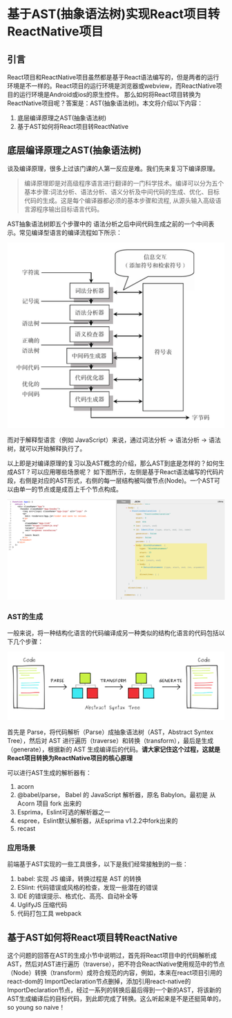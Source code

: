 # 基于AST(抽象语法树)实现React项目转ReactNative项目
## 引言
React项目和ReactNative项目虽然都是基于React语法编写的，但是两者的运行环境是不一样的。React项目的运行环境是浏览器或webview，而ReactNative项目的运行环境是Android或ios的原生控件。
那么如何将React项目转换为ReactNative项目呢？答案是：AST(抽象语法树)。本文将介绍以下内容：
1. 底层编译原理之AST(抽象语法树)
2. 基于AST如何将React项目转ReactNative
## 底层编译原理之AST(抽象语法树)
谈及编译原理，很多上过该门课的人第一反应是难。我们先来复习下编译原理。
> 编译原理即是对高级程序语言进行翻译的一门科学技术。编译可以分为五个基本步骤:词法分析、语法分析、语义分析及中间代码的生成、优化、目标代码的生成。这是每个编译器都必须的基本步骤和流程, 从源头输入高级语言源程序输出目标语言代码。

AST抽象语法树即五个步骤中的 语法分析之后中间代码生成之前的一个中间表示。常见编译型语言的编译流程如下所示：

![编译流程](https://github.com/cleverpp/FromZeroToExpert/blob/master/advanced/assets/common-lang-compile.png)

而对于解释型语言（例如 JavaScript）来说，通过词法分析 -> 语法分析 -> 语法树，就可以开始解释执行了。

以上即是对编译原理的复习以及AST概念的介绍，那么AST到底是怎样的？如何生成AST？可以应用哪些场景呢？ 如下图所示，左侧是基于React语法编写的代码片段，右侧是对应的AST形式，右侧的每一层结构被叫做节点(Node)。一个AST可以由单一的节点或是成百上千个节点构成。

![AST形式](https://github.com/cleverpp/FromZeroToExpert/blob/master/advanced/assets/ast.png)

### AST的生成
一般来说，将一种结构化语言的代码编译成另一种类似的结构化语言的代码包括以下几个步骤：

![AST生成与转换](https://github.com/cleverpp/FromZeroToExpert/blob/master/advanced/assets/parse-transform-generate.png)

首先是 Parse，将代码解析（Parse）成抽象语法树（AST，Abstract Syntex Tree），然后对 AST 进行遍历（traverse）和转换（transform），最后是生成（generate），根据新的 AST 生成编译后的代码。**请大家记住这个过程，这就是React项目转换为ReactNative项目的核心原理**

可以进行AST生成的解析器有：
1. acorn
2. @babel/parse， Babel 的 JavaScript 解析器，原名 Babylon。最初是 从 Acorn 项目 fork 出来的
3. Esprima，Eslint可选的解析器之一
4. espree，Eslint默认解析器，从Esprima v1.2.2中fork出来的
5. recast

### 应用场景
前端基于AST实现的一些工具很多，以下是我们经常接触到的一些：
1. babel: 实现 JS 编译，转换过程是 AST 的转换
2. ESlint: 代码错误或风格的检查，发现一些潜在的错误
3. IDE 的错误提示、格式化、高亮、自动补全等
4. UglifyJS 压缩代码
5. 代码打包工具 webpack

## 基于AST如何将React项目转ReactNative
这个问题的回答在AST的生成小节中说明过，首先将React项目中的代码解析成AST，然后对AST进行遍历（traverse），把不符合ReactNative使用规范中的节点（Node）转换（transform）成符合规范的内容，例如，本来在react项目引用的react-dom的 ImportDeclaration节点删掉，添加引用react-native的 ImportDeclaration节点，经过一系列的转换后最后得到一个新的AST，将该新的AST生成编译后的目标代码，到此即完成了转换。这么听起来是不是还挺简单的，so young so naive！

